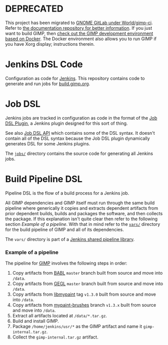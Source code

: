 # DEPRECATED

This project has been migrated to [GNOME GitLab under World/gimp-ci](https://gitlab.gnome.org/World/gimp-ci).  Refer to [the documentation repository for better information](https://gitlab.gnome.org/World/gimp-ci/documentation).  If you just want to build GIMP, then [check out the GIMP development environment based on Docker](https://gitlab.gnome.org/World/gimp-ci/docker-gimp).  The Docker environment also allows you to run GIMP if you have Xorg display; instructions therein.

# Jenkins DSL Code

Configuration as code for [Jenkins][jenkins].  This repository contains code to
generate and run jobs for [build.gimp.org][ci].

# Job DSL

Jenkins jobs are tracked in configuration as code in the format of the [Job DSL
Plugin][job-dsl], a Jenkins plugin designed for this sort of thing.

See also [Job DSL API][job-dsl-api] which contains some of the DSL syntax.  It
doesn't contain all of the DSL syntax because the Job DSL plugin dynamically
generates DSL for some Jenkins plugins.

The [`jobs/`](jobs) directory contains the source code for generating all
Jenkins jobs.

# Build Pipeline DSL

Pipeline DSL is the flow of a build process for a Jenkins job.

All GIMP dependencies and GIMP itself must run through the same build pipeline
where generically it copies and extracts dependent artifacts from prior
dependent builds, builds and packages the software, and then collects the
package.  If this explanation isn't quite clear then refer to the following
section _Example of a pipeline_.  With that in mind refer to the [`vars/`](vars)
directory for the build pipeline of GIMP and all of its dependencies.

The `vars/` directory is part of a [Jenkins shared pipeline
library][pipeline-lib].

### Example of a pipeline

The pipeline for [GIMP][gimp] involves the following steps in order:

1. Copy artifacts from [BABL][babl] `master` branch built from source and move
   into `/data`.
2. Copy artifacts from [GEGL][gegl] `master` branch built from source and move
   into `/data`.
3. Copy artifacts from [libmypaint][libmypaint] tag `v1.3.0` built from source
   and move into `/data`.
4. Copy artifacts from [mypaint-brushes][mypaint-brushes] branch `v1.3.x` built
   from source and move into `/data`.
5. Extract all artifacts located at `/data/*.tar.gz`.
6. Build and install GIMP.
7. Package `/home/jenkins/usr/*` as the GIMP artifact and name it
   `gimp-internal.tar.gz`.
8. Collect the `gimp-internal.tar.gz` artifact.

[babl]: http://gegl.org/babl/
[ci]: https://build.gimp.org/
[dhub]: https://hub.docker.com/r/gimp/gimp/
[gegl]: http://gegl.org/
[gimp]: http://www.gimp.org/
[jenkins]: https://jenkins.io/
[job-dsl-api]: https://jenkinsci.github.io/job-dsl-plugin/
[job-dsl]: https://plugins.jenkins.io/job-dsl
[libmypaint]: https://github.com/mypaint/libmypaint
[mypaint-brushes]: https://github.com/Jehan/mypaint-brushes/tree/v1.3.x
[pipeline-lib]: https://jenkins.io/doc/book/pipeline/shared-libraries/
